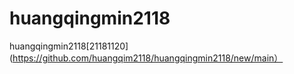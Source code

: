# huangqingmin2118

huangqingmin2118[21181120](https://github.com/huangqim2118/huangqingmin2118/new/main）
